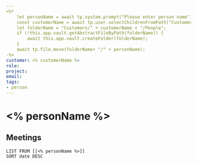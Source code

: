 ```yaml
---
<%* 
    let personName = await tp.system.prompt("Please enter person name");
	const customerName = await tp.user.selectChildrenFromPath("Customers", tp);
	let folderName = "Customers/" + customerName + "/People";
	if (!this.app.vault.getAbstractFileByPath(folderName)) {
		await this.app.vault.createFolder(folderName);
	}
	await tp.file.move(folderName+ "/" + personName);
-%>
customer: <% customerName %>
role:
project:
email:
tags: 
- person
---
```


# <% personName %>

## Meetings
```dataview
LIST FROM [[<% personName %>]]
SORT date DESC
```
